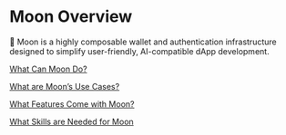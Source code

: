 # Moon Overview

🌙 Moon is a highly composable wallet and authentication infrastructure designed to simplify user-friendly, AI-compatible dApp development.

[What Can Moon Do?](what-can-moon-do-74d061268b68403dbb078374c7035be4.md)

[What are Moon’s Use Cases?](../moon-sdk/Moon%20Documentation%2058cadf8d24b64b3c90fb5137d98fd9c2/Moon%20Overview%20d7cea3031453418b9610b3c21d3fcbe3/What%20are%20Moon%E2%80%99s%20Use%20Cases%2045f6bdf4020641e4a8df0c81e5fdc71b.md)

[What Features Come with Moon?](what-features-come-with-moon-0de8a91f3e534ba58c43b69528fcb84b.md)

[What Skills are Needed for Moon](what-skills-are-needed-for-moon-100d898cb9eb417b92d3caab8c602b4c.md)
